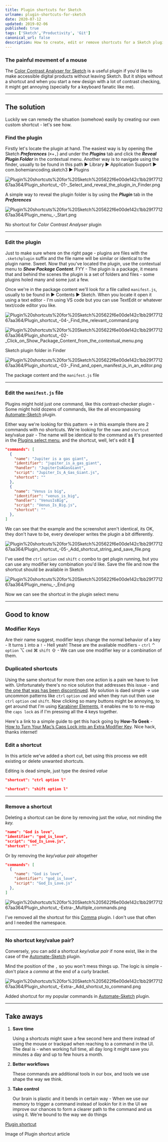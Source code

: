 ```yaml
---
title: Plugin shortcuts for Sketch
urlname: plugin-shortcuts-for-sketch
date: 2020-07-12
updated: 2019-02-06
published: true
tags: ['Sketch','Productivity', 'Git']
canonical_url: false
description: How to create, edit or remove shortcuts for a Sketch plugin
---
```


<!-- **Create edit, or remove shortcuts for a Sketch plugin.**

---

- [The solution](#the-solution)
  - [Find the plugin](#find-the-plugin)
  - [Edit the plugin](#edit-the-plugin)
  - [Edit the `manifest.js` file](#edit-the-manifestjs-file)
- [Good to know](#good-to-know)
  - [Modifier Keys](#modifier-keys)
  - [Duplicated shortcuts](#duplicated-shortcuts)
  - [Edit a shortcut](#edit-a-shortcut)
  - [Remove a shortcut](#remove-a-shortcut)
  - [No shortcut key/value pair?](#no-shortcut-keyvalue-pair)
- [Take aways](#take-aways)

--- -->

### The painful movment of a mouse

The [Color Contrast Analyser for Sketch](https://github.com/getflourish/Sketch-Color-Contrast-Analyser) is a useful plugin if you'd like to make accessible digital products without leaving Sketch. But it ships without a shortcut and when you start a new design with a lot of contrast checking, it might get annoying (specially for a keyboard fanatic like me). 

---

## The solution

Luckily we can remedy the situation (somehow) easily by creating our own custom shortcut - let's see how. 

### Find the plugin

Firstly let's locate the plugin at hand. The easiest way is by opening the Sketch ***Preferences*** (`⌘`+`,`) and under the ***Plugins*** tab and click the ***Reveal Plugin Folder*** in the contextual menu. Another way is to navigate using the finder, usually to be found in this path ► Library  ► Application Support  ► com.bohemiancoding.sketch3 ► Plugins

![Plugin%20shortcuts%20for%20Sketch%205622f6e00de142c1bb29f771267aa364/Plugin_shortcut_-_01_-_Select_and_reveal_the_plugin_in_Finder.png](./images/plugin-shortcuts-for-sketch/Plugin_shortcut_-_01_-_Select_and_reveal_the_plugin_in_Finder.png)

A simple way to reveal the plugin folder is by using the ***Plugin*** tab in the ***Preferences*** 

![Plugin%20shortcuts%20for%20Sketch%205622f6e00de142c1bb29f771267aa364/Plugin_menu_-_Start.png](./images/plugin-shortcuts-for-sketch/plugin_menu_-_Start.png)

No shortcut for *Color Contrast Analyser* plugin

---

### Edit the plugin

Just to make sure where on the right page - plugins are files with the `.sketchplugin` suffix and the file name will be similar or identical to the plugin name. Sweet. Now that you've located the plugin, use the contextual menu to ***Show Package Content***. FYY - The plugin is a package, it means that and behind the scenes the plugin is a set of folders and files - some plugins holed many and some just a few. 

Once we're in the package content we'll look for a file called `manifest.js`, usually to be found in ► Contents ► Sketch.  When you locate it open it using a text editor - I'm using VS code but you can use TextEdit or whatever text/code editor you like.

![Plugin%20shortcuts%20for%20Sketch%205622f6e00de142c1bb29f771267aa364/Plugin_shortcut_-_04_-_Find_the_relevant_command.png](./images/plugin-shortcuts-for-sketch/Plugin_shortcut_-_04_-_Find_the_relevant_command.png)

![Plugin%20shortcuts%20for%20Sketch%205622f6e00de142c1bb29f771267aa364/Plugin_shortcut_-_02_-_Click_on_Show_Package_Content_from_the_contextual_menu.png](./images/plugin-shortcuts-for-sketch/Plugin_shortcut_-_02_-_Click_on_Show_Package_Content_from_the_contextual_menu.png)

Sketch plugin folder in Finder

![Plugin%20shortcuts%20for%20Sketch%205622f6e00de142c1bb29f771267aa364/Plugin_shortcut_-_03_-_Find_and_open_manifest.js_in_an_editor.png](./images/plugin-shortcuts-for-sketch/Plugin_shortcut_-_03_-_Find_and_open_manifest.js_in_an_editor.png)

The package content and the `manifest.js` file

---

### Edit the `manifest.js` file

Plugins might hold just one command, like this contrast-checker plugin - Some might hold dozens of commands, like the all encompassing [Automate-Sketch](https://github.com/Ashung/Automate-Sketch) plugin. 

Either way we're looking for this pattern → in this example there are 2 commands with no shortcuts. We're looking for  the `name` and `shortcut` key/value pair - The name will be identical to the command as it's presented in the [Plugins select menu](https://www.notion.so/yonatankof/Plugin-shortcuts-for-Sketch-81689b34a9814b4492afb1059e96b638#11a25485adbe49caad3bdf4a011e5891), and the shortcut, well, let's edit it 💪

```json
"commands": [
  {
    "name": "Jupiter is a gas giant",
    "identifier": "jupiter_is_a_gas_giant",
    "handler": "JupiterIsAGasGiant",
    "script": "Jupiter_Is_A_Gas_Giant.js",
    "shortcut": ""
  },
  {
    "name": "Venus is big",
    "identifier": "venus_is_big",
    "handler": "VenusIsBig",
    "script": "Venus_Is_Big.js",
    "shortcut": ""
  },
]
```

We can see that the example and the screenshot aren't identical, its OK, they don't have to be, every developer writes the plugin a bit differently. 

![Plugin%20shortcuts%20for%20Sketch%205622f6e00de142c1bb29f771267aa364/Plugin_shortcut_-_05_-_Add_shortcut_string_and_save_file.png](./images/plugin-shortcuts-for-sketch/Plugin_shortcut_-_05_-_Add_shortcut_string_and_save_file.png)

I've used the `ctrl` `option` `cmd` `shift` `c` combo to get plugin running, but you can use any modifier key combination you'd like. Save the file and now the shortcut should be available in Sketch

![Plugin%20shortcuts%20for%20Sketch%205622f6e00de142c1bb29f771267aa364/Plugin_menu_-_End.png](./images/plugin-shortcuts-for-sketch/Plugin_menu_-_End.png)

Now we can see the shortcut in the plugin select menu

---

## Good to know

### Modifier Keys

Are their name suggest, modifier keys change the normal behavior of a key - It turns `1` into a `!` - Hell yeah! These are the available modifiers - `ctrl` ⌃  `option` ⌥ `cmd` ⌘ `shift` ⇧ - We can use one modifier key or a combination of them. 

### Duplicated shortcuts

Using the same shortcut for more then one action is a pain we have to live with. Unfortunately there's no nice solution that addresses this issue - and [the one that was has been discontinued](https://github.com/exevil/Keys-For-Sketch). My solution is daed simple → use uncommon patterns like `ctrl` `option` `cmd` and when they run out then use `ctrl` `option` `cmd` `shift`. Now clicking so many buttons might be annoying, to get around that I'm using [Karabiner Elements](https://karabiner-elements.pqrs.org/), it enables me to to re-map the `caps lock` as if I'm pressing all the 4 keys together. 

Here's a link to a simple guide to get this hack going by **How-To Geek** - [How to Turn Your Mac’s Caps Lock into an Extra Modifier Key](https://www.howtogeek.com/409904/how-to-turn-your-mac%E2%80%99s-caps-lock-into-an-extra-modifier-key/). Nice hack, thanks internet!

### Edit a shortcut

In this article we've added a short cut, bet using this process we edit existing or delete unwanted shortcuts.

Editing is dead simple, just type the desired *value*

```json
"shortcut": "ctrl option l"
```

```json
"shortcut": "shift option l"
```

---

### Remove a shortcut

Deleting a shortcut can be done by removing just the *value,* not minding the *key.*

```json
"name": "God is love",
"identifier": "god_is_love",
"script": "God_Is_Love.js",
"shortcut": ""
```

Or by removing the *key/value pair* altogether

```json
"commands": [
  {
    "name": "God is love",
    "identifier": "god_is_love",
    "script": "God_Is_Love.js"
  },
]
```

![Plugin%20shortcuts%20for%20Sketch%205622f6e00de142c1bb29f771267aa364/Plugin_shortcut_-_Extra_-_Multiple_commands.png](./images/plugin-shortcuts-for-sketch/Plugin_shortcut_-_Extra_-_Multiple_commands.png)

I've removed all the shortcut for this [Comma](https://github.com/margusholland/Comma) plugin. I don't use that often and I needed the namespace.

---

### No shortcut key/value pair?

Conversely, you can add a shortcut *key/value pair* if none exist, like in the case of the [Automate-Sketch](https://github.com/Ashung/Automate-Sketch) plugin.

Mind the position of the `,` so you won't mess things up. The logic is simple - don't place a *comma* at the end of a curly bracket.

![Plugin%20shortcuts%20for%20Sketch%205622f6e00de142c1bb29f771267aa364/Plugin_shortcut_-_Extra_-_Add_shortcut_to_command.png](./images/plugin-shortcuts-for-sketch/Plugin_shortcut_-_Extra_-_Add_shortcut_to_command.png)

Added shortcut for my popular commands in [Automate-Sketch](https://github.com/Ashung/Automate-Sketch) plugin.

---

## Take aways

1. **Save time**

    Using a shortcuts might save a few second here and there instead of using the mouse or trackpad when reaching to a command in the UI. The deal is - when working  full time, all day long it might save you minutes a day and up to few hours a month.

2. **Better workflows**

    These commands are additional tools in our box, and tools we use shape the way we think.

3. **Take control** 

    Our brain is plastic and it bends in certain way - When we use our memory to trigger a command instead of lookin for it in the UI we improve our chances to form a clearer path to the command and us using it. We're bound to the way we do things 

[Plugin shortcut](https://www.dropbox.com/sh/jazknpgufb6qwhi/AAAkpsBW2WzzC93QJ-YrtU8ya?dl=0)

Image of Plugin shortcut article
